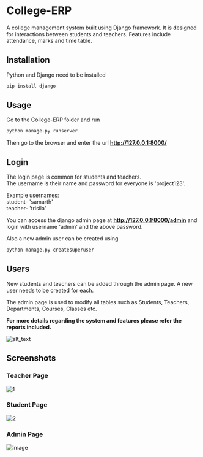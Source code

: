 # College-ERP
A college management system built using Django framework. It is designed for interactions between students and teachers. Features include attendance, marks and time table.

## Installation

Python and Django need to be installed

```bash
pip install django
```

## Usage

Go to the College-ERP folder and run

```bash
python manage.py runserver
```

Then go to the browser and enter the url **http://127.0.0.1:8000/**


## Login

The login page is common for students and teachers.  
The username is their name and password for everyone is 'project123'.  

Example usernames:  
student- 'samarth'  
teacher- 'trisila'  

You can access the django admin page at **http://127.0.0.1:8000/admin** and login with username 'admin' and the above password.

Also a new admin user can be created using

```bash
python manage.py createsuperuser
```

## Users

New students and teachers can be added through the admin page. A new user needs to be created for each. 

The admin page is used to modify all tables such as Students, Teachers, Departments, Courses, Classes etc.

**For more details regarding the system and features please refer the reports included.**



![alt_text](https://i.imgur.com/0xOWmUZ.png)



## Screenshots

### Teacher Page

![1](https://github.com/shreyakjr10/Shreyak-1-_cms/assets/96543077/52dacd57-57f4-4dee-ae14-24cc20bb24af)


### Student Page
![2](https://github.com/shreyakjr10/Shreyak-1-_cms/assets/96543077/81437b53-1c50-43e3-8d30-30000108984d)



### Admin Page

![image](https://github.com/shreyakjr10/Shreyak-1-_cms/assets/96543077/cd23ab58-2c03-49da-83ae-4558d28d3211)

